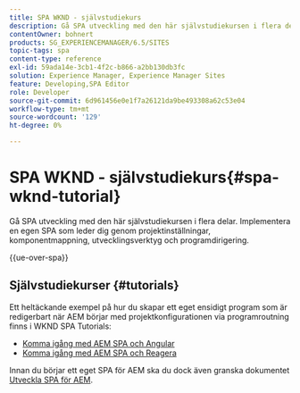```yaml
---
title: SPA WKND - självstudiekurs
description: Gå SPA utveckling med den här självstudiekursen i flera delar. Implementera en egen SPA som leder dig genom projektinställningar, komponentmappning, utvecklingsverktyg och programdirigering.
contentOwner: bohnert
products: SG_EXPERIENCEMANAGER/6.5/SITES
topic-tags: spa
content-type: reference
exl-id: 59ada14e-3cb1-4f2c-b866-a2bb130db3fc
solution: Experience Manager, Experience Manager Sites
feature: Developing,SPA Editor
role: Developer
source-git-commit: 6d961456e0e1f7a26121da9be493308a62c53e04
workflow-type: tm+mt
source-wordcount: '129'
ht-degree: 0%

---
```



# SPA WKND - självstudiekurs{#spa-wknd-tutorial}

Gå SPA utveckling med den här självstudiekursen i flera delar. Implementera en egen SPA som leder dig genom projektinställningar, komponentmappning, utvecklingsverktyg och programdirigering.

{{ue-over-spa}}

## Självstudiekurser {#tutorials}

Ett heltäckande exempel på hur du skapar ett eget ensidigt program som är redigerbart när AEM börjar med projektkonfigurationen via programroutning finns i WKND SPA Tutorials:

* [Komma igång med AEM SPA och Angular](https://experienceleague.adobe.com/docs/experience-manager-learn/getting-started-with-aem-headless/spa-editor/angular/overview.html?lang=sv-SE)
* [Komma igång med AEM SPA och Reagera](https://experienceleague.adobe.com/docs/experience-manager-learn/getting-started-with-aem-headless/spa-editor/react/overview.html?lang=sv-SE)

Innan du börjar ett eget SPA för AEM ska du dock även granska dokumentet [Utveckla SPA för AEM](/help/sites-developing/spa-architecture.md).
